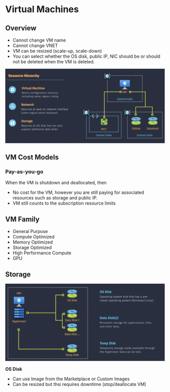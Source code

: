 # Virtual Machines

## Overview

- Cannot change VM name
- Cannot change VNET
- VM can be resized (scale-up, scale-down)
- You can select whether the OS disk, public IP, NIC should be or should not be deleted when the VM is deleted.

![vm architecture](vm-architecture.png)

## VM Cost Models

### Pay-as-you-go

When the VM is shutdown and deallocated, then

- No cost for the VM, however you are still paying for associated resources such as storage and public IP.
- VM still counts to the subscription resource limits

## VM Family

- General Purpose
- Compute Optimized
- Memory Optimized
- Storage Optimized
- High Performance Compute
- GPU

## Storage

![storage](storage.png)

**OS Disk**

- Can use Image from the Marketplace or Custom Images
- Can be resized but thsi requires downtime (stop/deallocate VM)
